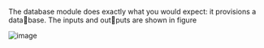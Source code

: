 The database module does
exactly what you would
expect: it provisions a database. The inputs and outputs are shown in figure

![image](https://user-images.githubusercontent.com/32632363/133884144-69153d8a-c221-4c0a-b41c-cbae14087fdb.png)
